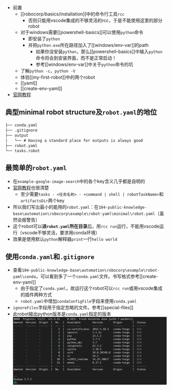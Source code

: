 - 前置
  - [[robocorp/basics/installation]]中的命令行工具`rcc`
    - 否则只能用vscode集成的不够灵活的rcc，于是不能使用这里的部分robot
  - 对于windows需要[[powershell-basics]]可以使用`python`命令
    - 即安装了`python`
    - 并把`python.exe`所在路径加入了[[windows/env-var]]的path
      - 如果你没安装`python`，那么[[powershell-basics]]中输入`python`命令将会到安装界面，而不是正常启动！
      - 参考[[windows/env-var]]中关于`python`命令的坑
  - 了解`python -c`，`python -V`
  - 体验[[my-first-robot]]中的两个robot
  - [[yaml]]
  - [[create-env-yaml]]
- [官网教程](https://robocorp.com/docs/setup/robot-structure)
## 典型minimal robot structure及`robot.yaml`的地位
```text
├── conda.yaml
├── .gitignore
├── output
│   └── # Having a standard place for outputs is always good
├── robot.yaml
└── tasks.robot
```
## 最简单的`robot.yaml`
- 在`example-google-image-search`中的各个key含义几乎都是自明的
- [官网教程](https://robocorp.com/docs/setup/robot-yaml-format)也很清楚
  - 至少需要`tasks - <任务名称> - <command | shell | robotTaskName>`和`artifactsDir`两个key
- 所以我们写出最小的能用的`robot.yaml`：在`104-public-knowledge-base\automation\robocorp\example\robot-yaml\minimal\robot.yaml`（虽然会报警告）
- 这个robot可以**进`robot.yaml`所在目录**后，用`rcc run`运行，不能用vscode运行（vscode不够灵活，要求用conda环境）
- 效果是使用默认`python`解释器`print`一行`hello world`
## 使用`conda.yaml`和`.gitignore`
- 查看`104-public-knowledge-base\automation\robocorp\example\robot-yaml\conda`，可以看到多了一个`conda.yaml`文件。书写格式参考[[create-env-yaml]]
  - 由于指定了`conda.yaml`，故运行这个robot可以`rcc run`或用vscode集成的插件两种方式
  - `robot.yaml`中增加`condaConfigFile`字段来使用`conda.yaml`
- `ignoreFiles`字段用于指定忽略的文件。参考[[special-files]]
- 此robot输出python版本是`conda.yaml`指定的版本
![](conda-yaml-example.png)